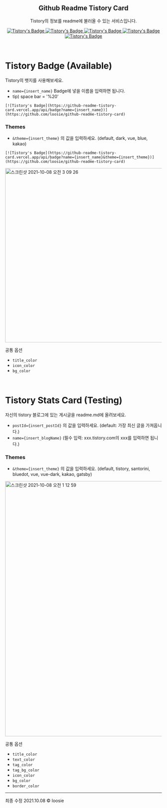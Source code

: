 <h2 align="center"> Github Readme Tistory Card </h2>
<p align="center">Tistory의 정보를 readme에 불러올 수 있는 서비스입니다.</p>
<p align="center">
    <a href="https://loosie.tistory.com/">
      <img alt="Tistory's Badge" src="https://github-readme-tistory-card.vercel.app/api/badge?name=Loosie's%20Blog" />
    </a>
      <a href="https://loosie.tistory.com/">
      <img alt="Tistory's Badge" src="https://github-readme-tistory-card.vercel.app/api/badge?name=Loosie's%20Blog&theme=dark" />
    </a>
      <a href="https://loosie.tistory.com/">
      <img alt="Tistory's Badge" src="https://github-readme-tistory-card.vercel.app/api/badge?name=Loosie's%20Blog&theme=vue" />
    </a>
      <a href="https://loosie.tistory.com/">
      <img alt="Tistory's Badge" src="https://github-readme-tistory-card.vercel.app/api/badge?name=Loosie's%20Blog&theme=blue" />
    </a>
      <a href="https://loosie.tistory.com/">
      <img alt="Tistory's Badge" src="https://github-readme-tistory-card.vercel.app/api/badge?name=Loosie's%20Blog&theme=kakao" />
    </a>
</p>
<br/>


# Tistory Badge (Available)
Tistory의 뱃지를 사용해보세요. 
- `name={insert_name}` Badge에 넣을 이름을 입력하면 됩니다.
-  tip) space bar = '%20'

```
[![Tistory's Badge](https://github-readme-tistory-card.vercel.app/api/badge?name={insert_name})](https://github.com/loosie/github-readme-tistory-card)

```


### Themes
- `&theme={insert_theme}` 의 값을 입력하세요. (default, dark, vue, blue, kakao)

```
[![Tistory's Badge](https://github-readme-tistory-card.vercel.app/api/badge?name={insert_name}&theme={insert_theme})](https://github.com/loosie/github-readme-tistory-card)

```

<img width="560" alt="스크린샷 2021-10-08 오전 3 09 26" src="https://user-images.githubusercontent.com/54282927/136439742-21a3698f-cacb-459a-8470-c61a47d7ba97.png">

공통 옵션
- `title_color` 
- `icon_color`
- `bg_color`

<br/>

# Tistory Stats Card (Testing)
자신의 tistory 블로그에 있는 게시글을 readme.md에 올려보세요.

- `postId={insert_postId}` 의 값을 입력하세요. (default: 가장 최신 글을 가져옵니다.)
- `name={insert_blogName}`  (필수 입력: xxx.tistory.com의 xxx를 입력하면 됩니다.)

### Themes
- `&theme={insert_theme}` 의 값을 입력하세요. (default, tistory, santorini, bluedot, vue, vue-dark, kakao, gatsby)
<img width="820" alt="스크린샷 2021-10-08 오전 1 12 59" src="https://user-images.githubusercontent.com/54282927/136437771-aac28fa5-9f0d-4312-b82f-66267d45cd05.png">

공통 옵션
- `title_color` 
- `text_color`
- `tag_color`
- `tag_bg_color`
- `icon_color`
- `bg_color`
- `border_color`

---
최종 수정 2021.10.08 © loosie
